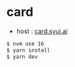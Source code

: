 # card

- host : [card.syui.ai](https://card.syuiai)

```sh
$ nvm use 16
$ yarn install
$ yarn dev
```
